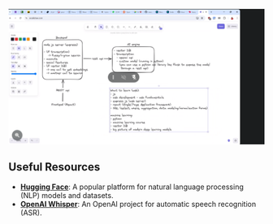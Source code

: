 ![Screenshot](https://github.com/Mido191020/gp/blob/MIDO/Quaran/Quaran%20files/Sherno%20folder/Screenshot%202024-07-24%20071908%201.png)

## Useful Resources

- **[Hugging Face](https://huggingface.co/)**: A popular platform for natural language processing (NLP) models and datasets.
- **[OpenAI Whisper](https://github.com/openai/whisper)**: An OpenAI project for automatic speech recognition (ASR).

